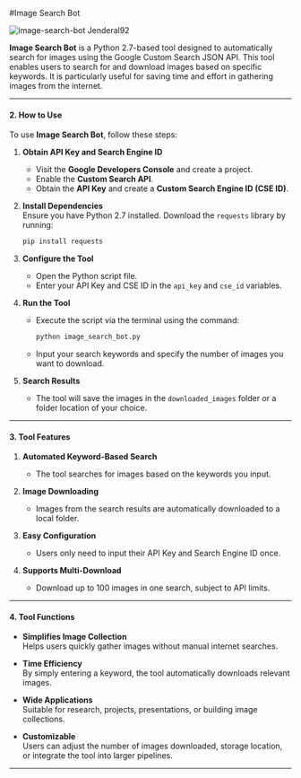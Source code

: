 #Image Search Bot

![image-search-bot Jenderal92](https://github.com/user-attachments/assets/476819d9-52d6-4944-b6a5-694656dad9b8)


**Image Search Bot** is a Python 2.7-based tool designed to automatically search for images using the Google Custom Search JSON API. This tool enables users to search for and download images based on specific keywords. It is particularly useful for saving time and effort in gathering images from the internet.

---

#### **2. How to Use**  
To use **Image Search Bot**, follow these steps:

1. **Obtain API Key and Search Engine ID**  
   - Visit the **Google Developers Console** and create a project.  
   - Enable the **Custom Search API**.  
   - Obtain the **API Key** and create a **Custom Search Engine ID (CSE ID)**.

2. **Install Dependencies**  
   Ensure you have Python 2.7 installed. Download the `requests` library by running:  
   ```bash
   pip install requests
   ```

3. **Configure the Tool**  
   - Open the Python script file.  
   - Enter your API Key and CSE ID in the `api_key` and `cse_id` variables.

4. **Run the Tool**  
   - Execute the script via the terminal using the command:  
     ```bash
     python image_search_bot.py
     ```
   - Input your search keywords and specify the number of images you want to download.

5. **Search Results**  
   - The tool will save the images in the `downloaded_images` folder or a folder location of your choice.

---

#### **3. Tool Features**  
1. **Automated Keyword-Based Search**  
   - The tool searches for images based on the keywords you input.

2. **Image Downloading**  
   - Images from the search results are automatically downloaded to a local folder.

3. **Easy Configuration**  
   - Users only need to input their API Key and Search Engine ID once.

4. **Supports Multi-Download**  
   - Download up to 100 images in one search, subject to API limits.

---

#### **4. Tool Functions**  
- **Simplifies Image Collection**  
  Helps users quickly gather images without manual internet searches.

- **Time Efficiency**  
  By simply entering a keyword, the tool automatically downloads relevant images.

- **Wide Applications**  
  Suitable for research, projects, presentations, or building image collections.

- **Customizable**  
  Users can adjust the number of images downloaded, storage location, or integrate the tool into larger pipelines.

---
